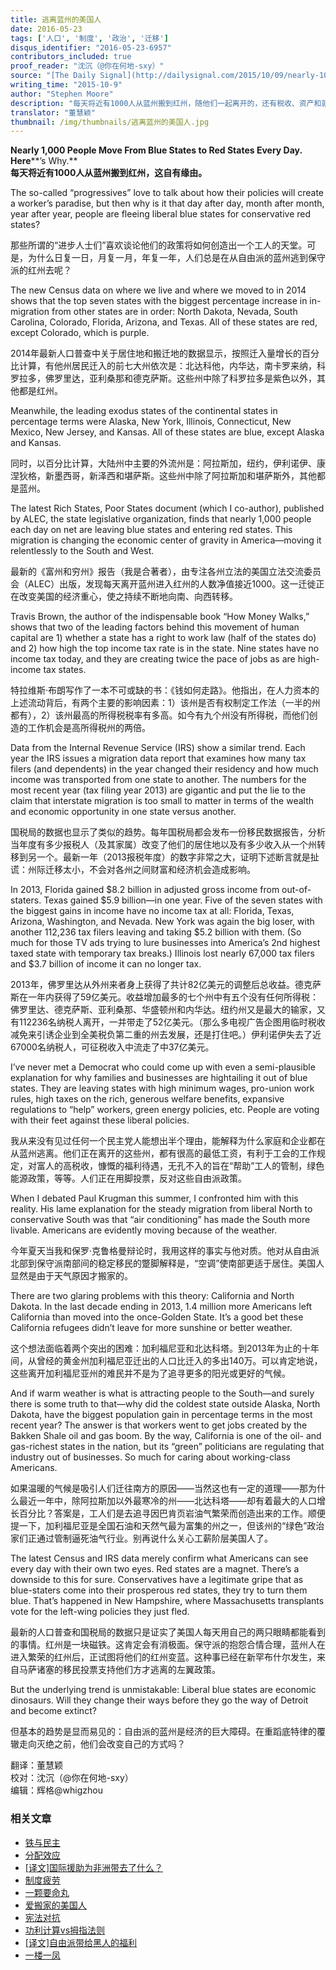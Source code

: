 ```yaml
---
title: 逃离蓝州的美国人
date: 2016-05-23
tags: ['人口', '制度', '政治', '迁移']
disqus_identifier: "2016-05-23-6957"
contributors_included: true
proof_reader: "沈沉（@你在何地-sxy）"
source: "[The Daily Signal](http://dailysignal.com/2015/10/09/nearly-1000-people-move-from-blue-states-to-red-states-every-day-heres-why/)"
writing_time: "2015-10-9"
author: "Stephen Moore"
description: "每天将近有1000人从蓝州搬到红州，随他们一起离开的，还有税收、资产和就业机会，2014年的统计显示，按迁入人口百分比计，前七大迁入州依次是：北达科他，内华达，南卡罗来纳，科罗拉多，佛罗里达，亚利桑那和德克萨斯，除科罗拉多是紫色外，其余都是红州。"
translator: "董慧颖"
thumbnail: /img/thumbnails/逃离蓝州的美国人.jpg
---
```


**Nearly 1,000 People Move From Blue States to Red States Every Day. Here****’s Why.**  
**每天将近有1000人从蓝州搬到红州，这自有缘由。**

The so-called “progressives” love to talk about how their policies will create a worker’s paradise, but then why is it that day after day, month after month, year after year, people are fleeing liberal blue states for conservative red states?

那些所谓的“进步人士们”喜欢谈论他们的政策将如何创造出一个工人的天堂。可是，为什么日复一日，月复一月，年复一年，人们总是在从自由派的蓝州逃到保守派的红州去呢？

The new Census data on where we live and where we moved to in 2014 shows that the top seven states with the biggest percentage increase in in-migration from other states are in order: North Dakota, Nevada, South Carolina, Colorado, Florida, Arizona, and Texas. All of these states are red, except Colorado, which is purple.

2014年最新人口普查中关于居住地和搬迁地的数据显示，按照迁入量增长的百分比计算，有他州居民迁入的前七大州依次是：北达科他，内华达，南卡罗来纳，科罗拉多，佛罗里达，亚利桑那和德克萨斯。这些州中除了科罗拉多是紫色以外，其他都是红州。

Meanwhile, the leading exodus states of the continental states in percentage terms were Alaska, New York, Illinois, Connecticut, New Mexico, New Jersey, and Kansas. All of these states are blue, except Alaska and Kansas.

同时，以百分比计算，大陆州中主要的外流州是：阿拉斯加，纽约，伊利诺伊、康涅狄格，新墨西哥，新泽西和堪萨斯。这些州中除了阿拉斯加和堪萨斯外，其他都是蓝州。

The latest Rich States, Poor States document (which I co-author), published by ALEC, the state legislative organization, finds that nearly 1,000 people each day on net are leaving blue states and entering red states. This migration is changing the economic center of gravity in America—moving it relentlessly to the South and West.

最新的《富州和穷州》报告（我是合著者），由专注各州立法的美国立法交流委员会（ALEC）出版，发现每天离开蓝州进入红州的人数净值接近1000。这一迁徙正在改变美国的经济重心，使之持续不断地向南、向西转移。

Travis Brown, the author of the indispensable book “How Money Walks,” shows that two of the leading factors behind this movement of human capital are 1) whether a state has a right to work law (half of the states do) and 2) how high the top income tax rate is in the state. Nine states have no income tax today, and they are creating twice the pace of jobs as are high-income tax states.

特拉维斯·布朗写作了一本不可或缺的书：《钱如何走路》。他指出，在人力资本的上述流动背后，有两个主要的影响因素：1）该州是否有权制定工作法（一半的州都有），2）该州最高的所得税税率有多高。如今有九个州没有所得税，而他们创造的工作机会是高所得税州的两倍。

Data from the Internal Revenue Service (IRS) show a similar trend. Each year the IRS issues a migration data report that examines how many tax filers (and dependents) in the year changed their residency and how much income was transported from one state to another. The numbers for the most recent year (tax filing year 2013) are gigantic and put the lie to the claim that interstate migration is too small to matter in terms of the wealth and economic opportunity in one state versus another.

国税局的数据也显示了类似的趋势。每年国税局都会发布一份移民数据报告，分析当年度有多少报税人（及其家属）改变了他们的居住地以及有多少收入从一个州转移到另一个。最新一年（2013报税年度）的数字非常之大，证明下述断言就是扯谎：州际迁移太小，不会对各州之间财富和经济机会造成影响。

In 2013, Florida gained $8.2 billion in adjusted gross income from out-of-staters. Texas gained $5.9 billion—in one year. Five of the seven states with the biggest gains in income have no income tax at all: Florida, Texas, Arizona, Washington, and Nevada. New York was again the big loser, with another 112,236 tax filers leaving and taking $5.2 billion with them. (So much for those TV ads trying to lure businesses into America’s 2nd highest taxed state with temporary tax breaks.) Illinois lost nearly 67,000 tax filers and $3.7 billion of income it can no longer tax.

2013年，佛罗里达从外州来者身上获得了共计82亿美元的调整后总收益。德克萨斯在一年内获得了59亿美元。收益增加最多的七个州中有五个没有任何所得税：佛罗里达、德克萨斯、亚利桑那、华盛顿州和内华达。纽约州又是最大的输家，又有112236名纳税人离开，一并带走了52亿美元。（那么多电视广告企图用临时税收减免来引诱企业到全美税负第二重的州去发展，还是打住吧。）伊利诺伊失去了近67000名纳税人，可征税收入中流走了中37亿美元。

I’ve never met a Democrat who could come up with even a semi-plausible explanation for why families and businesses are hightailing it out of blue states. They are leaving states with high minimum wages, pro-union work rules, high taxes on the rich, generous welfare benefits, expansive regulations to “help” workers, green energy policies, etc. People are voting with their feet against these liberal policies.

我从来没有见过任何一个民主党人能想出半个理由，能解释为什么家庭和企业都在从蓝州逃离。他们正在离开的这些州，都有很高的最低工资，有利于工会的工作规定，对富人的高税收，慷慨的福利待遇，无孔不入的旨在“帮助”工人的管制，绿色能源政策，等等。人们正在用脚投票，反对这些自由派政策。

When I debated Paul Krugman this summer, I confronted him with this reality. His lame explanation for the steady migration from liberal North to conservative South was that “air conditioning” has made the South more livable. Americans are evidently moving because of the weather.

今年夏天当我和保罗·克鲁格曼辩论时，我用这样的事实与他对质。他对从自由派北部到保守派南部间的稳定移民的蹩脚解释是，“空调”使南部更适于居住。美国人显然是由于天气原因才搬家的。

There are two glaring problems with this theory: California and North Dakota. In the last decade ending in 2013, 1.4 million more Americans left California than moved into the once-Golden State. It’s a good bet these California refugees didn’t leave for more sunshine or better weather.

这个想法面临着两个突出的困难：加利福尼亚和北达科塔。到2013年为止的十年间，从曾经的黄金州加利福尼亚迁出的人口比迁入的多出140万。可以肯定地说，这些离开加利福尼亚州的难民并不是为了追寻更多的阳光或更好的气候。

And if warm weather is what is attracting people to the South—and surely there is some truth to that—why did the coldest state outside Alaska, North Dakota, have the biggest population gain in percentage terms in the most recent year? The answer is that workers went to get jobs created by the Bakken Shale oil and gas boom. By the way, California is one of the oil- and gas-richest states in the nation, but its “green” politicians are regulating that industry out of businesses. So much for caring about working-class Americans.

如果温暖的气候是吸引人们迁往南方的原因——当然这也有一定的道理——那为什么最近一年中，除阿拉斯加以外最寒冷的州——北达科塔——却有着最大的人口增长百分比？答案是，工人们是去追寻因巴肯页岩油气繁荣而创造出来的工作。顺便提一下，加利福尼亚是全国石油和天然气最为富集的州之一，但该州的“绿色”政治家们正通过管制逼死油气行业。别再说什么关心工薪阶层美国人了。

The latest Census and IRS data merely confirm what Americans can see every day with their own two eyes. Red states are a magnet. There’s a downside to this for sure. Conservatives have a legitimate gripe that as blue-staters come into their prosperous red states, they try to turn them blue. That’s happened in New Hampshire, where Massachusetts transplants vote for the left-wing policies they just fled.

最新的人口普查和国税局的数据只是证实了美国人每天用自己的两只眼睛都能看到的事情。红州是一块磁铁。这肯定会有消极面。保守派的抱怨合情合理，蓝州人在进入繁荣的红州后，正试图将他们的红州变蓝。这种事已经在新罕布什尔发生，来自马萨诸塞的移民投票支持他们方才逃离的左翼政策。

But the underlying trend is unmistakable: Liberal blue states are economic dinosaurs. Will they change their ways before they go the way of Detroit and become extinct?

但基本的趋势是显而易见的：自由派的蓝州是经济的巨大障碍。在重蹈底特律的覆辙走向灭绝之前，他们会改变自己的方式吗？


翻译：董慧颖  
校对：沈沉（@你在何地-sxy）  
编辑：辉格@whigzhou


### 相关文章

* [铁与民主](https://headsalon.org/archives/7815.html "铁与民主")
* [分配效应](https://headsalon.org/archives/7675.html "分配效应")
* [[译文]国际援助为非洲带去了什么？](https://headsalon.org/archives/7518.html "[译文]国际援助为非洲带去了什么？")
* [制度疲劳](https://headsalon.org/archives/7617.html "制度疲劳")
* [一颗要命丸](https://headsalon.org/archives/7316.html "一颗要命丸")
* [爱搬家的美国人](https://headsalon.org/archives/7024.html "爱搬家的美国人")
* [宪法对抗](https://headsalon.org/archives/7148.html "宪法对抗")
* [功利计算vs拇指法则](https://headsalon.org/archives/6818.html "功利计算vs拇指法则")
* [[译文]自由派带给黑人的福利](https://headsalon.org/archives/6539.html "[译文]自由派带给黑人的福利")
* [一楼一凤](https://headsalon.org/archives/7016.html "一楼一凤")
